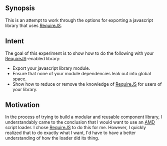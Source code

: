 ## Synopsis

This is an attempt to work through the options for exporting a javascript library that uses [RequireJS][1].

## Intent

The goal of this experiment is to show how to do the following with your [RequireJS][1]-enabled library:
* Export your javascript library module.
* Ensure that none of your module dependencies leak out into global space.
* Show how to reduce or remove the knowledge of [RequireJS][1] for users of your library.

## Motivation

In the process of trying to build a modular and reusable component library, I understandably came to the conclusion that I would want to 
use an [AMD][2] script loader.  I chose [RequireJS][1] to do this for me.  However, I quickly realized that to do exactly what I want, 
I'd have to have a better understanding of how the loader did its thing.


[1]: http://requirejs.org/
[2]: https://github.com/amdjs/amdjs-api/wiki/AMD